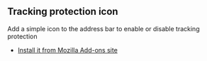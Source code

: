 ## Tracking protection icon

Add a simple icon to the address bar to enable or disable tracking protection

* [Install it from Mozilla Add-ons site](https://addons.mozilla.org/firefox/addon/tracking-protection-icon/)
